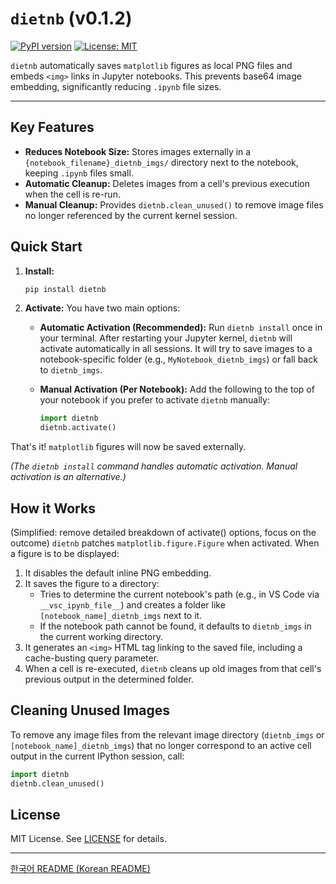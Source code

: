 # `dietnb` (v0.1.2)

[![PyPI version](https://badge.fury.io/py/dietnb.svg)](https://badge.fury.io/py/dietnb)
[![License: MIT](https://img.shields.io/badge/License-MIT-yellow.svg)](https://opensource.org/licenses/MIT)

`dietnb` automatically saves `matplotlib` figures as local PNG files and embeds `<img>` links in Jupyter notebooks. This prevents base64 image embedding, significantly reducing `.ipynb` file sizes.

---

## Key Features

*   **Reduces Notebook Size:** Stores images externally in a `{notebook_filename}_dietnb_imgs/` directory next to the notebook, keeping `.ipynb` files small.
*   **Automatic Cleanup:** Deletes images from a cell's previous execution when the cell is re-run.
*   **Manual Cleanup:** Provides `dietnb.clean_unused()` to remove image files no longer referenced by the current kernel session.

## Quick Start

1.  **Install:**
    ```bash
    pip install dietnb
    ```
2.  **Activate:**
    You have two main options:

    *   **Automatic Activation (Recommended):** Run `dietnb install` once in your terminal. After restarting your Jupyter kernel, `dietnb` will activate automatically in all sessions. It will try to save images to a notebook-specific folder (e.g., `MyNotebook_dietnb_imgs`) or fall back to `dietnb_imgs`.

    *   **Manual Activation (Per Notebook):** Add the following to the top of your notebook if you prefer to activate `dietnb` manually:
        ```python
        import dietnb
        dietnb.activate()
        ```

That's it! `matplotlib` figures will now be saved externally.

*(The `dietnb install` command handles automatic activation. Manual activation is an alternative.)*

## How it Works

(Simplified: remove detailed breakdown of activate() options, focus on the outcome)
`dietnb` patches `matplotlib.figure.Figure` when activated. When a figure is to be displayed:
1. It disables the default inline PNG embedding.
2. It saves the figure to a directory:
    - Tries to determine the current notebook's path (e.g., in VS Code via `__vsc_ipynb_file__`) and creates a folder like `[notebook_name]_dietnb_imgs` next to it.
    - If the notebook path cannot be found, it defaults to `dietnb_imgs` in the current working directory.
3. It generates an `<img>` HTML tag linking to the saved file, including a cache-busting query parameter.
4. When a cell is re-executed, `dietnb` cleans up old images from that cell's previous output in the determined folder.

## Cleaning Unused Images

To remove any image files from the relevant image directory (`dietnb_imgs` or `[notebook_name]_dietnb_imgs`) that no longer correspond to an active cell output in the current IPython session, call:

```python
import dietnb
dietnb.clean_unused()
```

## License

MIT License. See [LICENSE](LICENSE) for details.

---
[한국어 README (Korean README)](README_ko.md) 